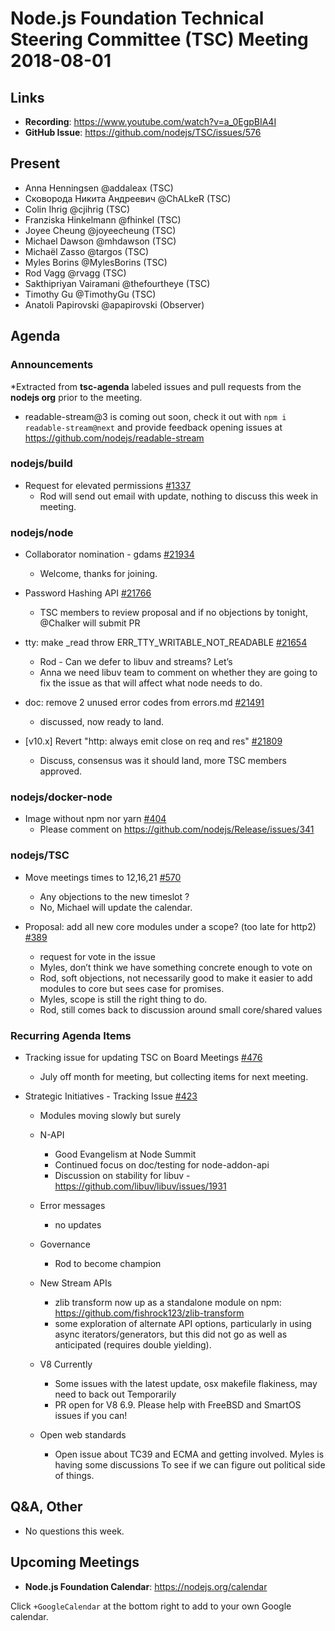 # Node.js Foundation Technical Steering Committee (TSC) Meeting 2018-08-01

## Links

* **Recording**:  <https://www.youtube.com/watch?v=a_0EgpBIA4I>
* **GitHub Issue**: <https://github.com/nodejs/TSC/issues/576>

## Present

* Anna Henningsen @addaleax (TSC)
* Сковорода Никита Андреевич @ChALkeR (TSC)
* Colin Ihrig @cjihrig (TSC)
* Franziska Hinkelmann @fhinkel (TSC)
* Joyee Cheung @joyeecheung (TSC)
* Michael Dawson @mhdawson (TSC)
* Michaël Zasso @targos (TSC)
* Myles Borins @MylesBorins (TSC)
* Rod Vagg @rvagg (TSC)
* Sakthipriyan Vairamani @thefourtheye (TSC)
* Timothy Gu @TimothyGu (TSC)
* Anatoli Papirovski @apapirovski (Observer)

## Agenda

### Announcements

\*Extracted from **tsc-agenda** labeled issues and pull requests from the **nodejs org** prior to the meeting.

* readable-stream\@3 is coming out soon, check it out with `npm i readable-stream@next` and provide feedback opening issues at <https://github.com/nodejs/readable-stream>

### nodejs/build

* Request for elevated permissions [#1337](https://github.com/nodejs/build/issues/1337)
  * Rod will send out email with update, nothing to discuss this week in meeting.

### nodejs/node

* Collaborator nomination - gdams [#21934](https://github.com/nodejs/node/issues/21934)
  * Welcome, thanks for joining.

* Password Hashing API [#21766](https://github.com/nodejs/node/issues/21766)
  * TSC  members to review proposal and if no objections by tonight, @Chalker will submit PR

* tty: make \_read throw ERR\_TTY\_WRITABLE\_NOT\_READABLE [#21654](https://github.com/nodejs/node/pull/21654)
  * Rod - Can we defer to libuv and streams? Let’s
  * Anna we need libuv team to comment on whether they are going to fix the issue as that
    will affect what node needs to do.

* doc: remove 2 unused error codes from errors.md [#21491](https://github.com/nodejs/node/pull/21491)
  * discussed, now ready to land.

* \[v10.x] Revert "http: always emit close on req and res" [#21809](https://github.com/nodejs/node/pull/21809)
  * Discuss, consensus was it should land, more TSC members approved.

### nodejs/docker-node

* Image without npm nor yarn [#404](https://github.com/nodejs/docker-node/issues/404)
  * Please comment on <https://github.com/nodejs/Release/issues/341>

### nodejs/TSC

* Move meetings times to 12,16,21 [#570](https://github.com/nodejs/TSC/issues/570)
  * Any objections to the new timeslot ?
  * No, Michael will update the calendar.

* Proposal: add all new core modules under a scope? (too late for http2) [#389](https://github.com/nodejs/TSC/issues/389)
  * request for vote in the issue
  * Myles, don’t think we have something concrete enough to vote on
  * Rod, soft objections, not necessarily good to make it easier to add modules to core
    but sees case for promises.
  * Myles, scope is still the right thing to do.
  * Rod, still comes back to discussion around small core/shared values

### Recurring Agenda Items

* Tracking issue for updating TSC on Board Meetings [#476](https://github.com/nodejs/TSC/issues/476)
  * July off month for meeting, but collecting items for next meeting.

* Strategic Initiatives - Tracking Issue [#423](https://github.com/nodejs/TSC/issues/423)
  * Modules moving slowly but surely

  * N-API
    * Good Evangelism at Node Summit
    * Continued focus on doc/testing for node-addon-api
    * Discussion on stability for libuv - <https://github.com/libuv/libuv/issues/1931>

  * Error messages
    * no updates

  * Governance
    * Rod to become champion

  * New Stream APIs
    * zlib transform now up as a standalone module on npm: <https://github.com/fishrock123/zlib-transform>
    * some exploration of alternate API options, particularly in using async iterators/generators, but this did not go as well as anticipated (requires double yielding).

  * V8 Currently
    * Some issues with the latest update, osx makefile flakiness, may need to back out
      Temporarily
    * PR open for V8 6.9. Please help with FreeBSD and SmartOS issues if you can!

  * Open web standards
    * Open issue about TC39 and ECMA and getting involved.  Myles is having some discussions
      To see if we can figure out political side of things.

## Q\&A, Other

* No questions this week.

## Upcoming Meetings

* **Node.js Foundation Calendar**: <https://nodejs.org/calendar>

Click `+GoogleCalendar` at the bottom right to add to your own Google calendar.
